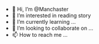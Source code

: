 - 👋 Hi, I’m @Manchaster
- 👀 I’m interested in reading story
- 🌱 I’m currently learning ...
- 💞️ I’m looking to collaborate on ...
- 📫 How to reach me ...

<!---
Manchaster/Manchaster is a ✨ special ✨ repository because its `README.md` (this file) appears on your GitHub profile.
You can click the Preview link to take a look at your changes.
--->
